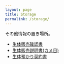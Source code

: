 ```yaml
---
layout: page
title: Storage
permalink: /storage/
---
```


その他情報の置き場所。

* [生体販売確認書](/storage/commercial-sale-of-animals/contract)
* [生体販売説明書(カメ目)](/storage/commercial-sale-of-animals/describe/turtle)
* [生体預かり契約書](/storage/pet_sitting/contract)
